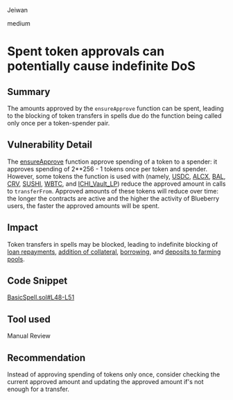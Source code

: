 Jeiwan

medium

# Spent token approvals can potentially cause indefinite DoS

## Summary
The amounts approved by the `ensureApprove` function can be spent, leading to the blocking of token transfers in spells due do the function being called only once per a token-spender pair.
## Vulnerability Detail
The [ensureApprove](https://github.com/sherlock-audit/2023-02-blueberry/blob/main/contracts/spell/BasicSpell.sol#L47) function approve spending of a token to a spender: it approves spending of 2**256 - 1 tokens once per token and spender. However, some tokens the function is used with (namely, [USDC](https://etherscan.io/address/0xa2327a938febf5fec13bacfb16ae10ecbc4cbdcf#code), [ALCX](https://etherscan.io/token/0xdbdb4d16eda451d0503b854cf79d55697f90c8df#code), [BAL](https://etherscan.io/token/0xba100000625a3754423978a60c9317c58a424e3d#code), [CRV](https://etherscan.io/token/0xD533a949740bb3306d119CC777fa900bA034cd52#code), [SUSHI](https://etherscan.io/token/0x6b3595068778dd592e39a122f4f5a5cf09c90fe2#code), [WBTC](https://etherscan.io/token/0x2260fac5e5542a773aa44fbcfedf7c193bc2c599#code), and [ICHI_Vault_LP](https://etherscan.io/address/0x683F081DBC729dbD34AbaC708Fa0B390d49F1c39#code)) reduce the approved amount in calls to `transferFrom`. Approved amounts of these tokens will reduce over time: the longer the contracts are active and the higher the activity of Blueberry users, the faster the approved amounts will be spent.
## Impact
Token transfers in spells may be blocked, leading to indefinite blocking of [loan repayments](https://github.com/sherlock-audit/2023-02-blueberry/blob/main/contracts/spell/BasicSpell.sol#L110), [addition of collateral](https://github.com/sherlock-audit/2023-02-blueberry/blob/main/contracts/spell/BasicSpell.sol#L120), [borrowing](https://github.com/sherlock-audit/2023-02-blueberry/blob/main/contracts/spell/IchiVaultSpell.sol#L141), and [deposits to farming pools](https://github.com/sherlock-audit/2023-02-blueberry/blob/main/contracts/spell/IchiVaultSpell.sol#L245).
## Code Snippet
[BasicSpell.sol#L48-L51](https://github.com/sherlock-audit/2023-02-blueberry/blob/main/contracts/spell/BasicSpell.sol#L48-L51)
## Tool used
Manual Review
## Recommendation
Instead of approving spending of tokens only once, consider checking the current approved amount and updating the approved amount if's not enough for a transfer.